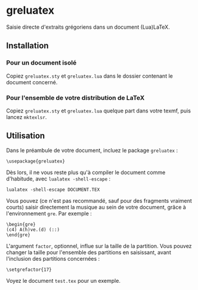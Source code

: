 # greluatex

Saisie directe d'extraits grégoriens dans un document (Lua)LaTeX.


## Installation

### Pour un document isolé

Copiez `greluatex.sty` et `greluatex.lua` dans le dossier contenant le document concerné.

### Pour l'ensemble de votre distribution de LaTeX

Copiez `greluatex.sty` et `greluatex.lua` quelque part dans votre texmf, puis lancez `mktexlsr`.


## Utilisation

Dans le préambule de votre document, incluez le package `greluatex` :

    \usepackage{greluatex}

Dès lors, il ne vous reste plus qu'à compiler le document comme d'habitude, avec `lualatex -shell-escape` :

    lualatex -shell-escape DOCUMENT.TEX

Vous pouvez (ce n'est pas recommandé, sauf pour des fragments vraiment courts) saisir directement la musique au sein de votre document, grâce à l'environnement `gre`. Par exemple :

    \begin{gre}
    (c4) A(h)ve.(d) (::)
    \end{gre}

L'argument `factor`, optionnel, influe sur la taille de la partition. Vous pouvez changer la taille pour l'ensemble des partitions en saisissant, avant l'inclusion des partitions concernées :

    \setgrefactor{17}

Voyez le document `test.tex` pour un exemple.
